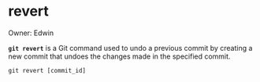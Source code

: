 # revert

Owner: Edwin

**`git revert`** is a Git command used to undo a previous commit by creating a new commit that undoes the changes made in the specified commit.

```jsx
git revert [commit_id]
```